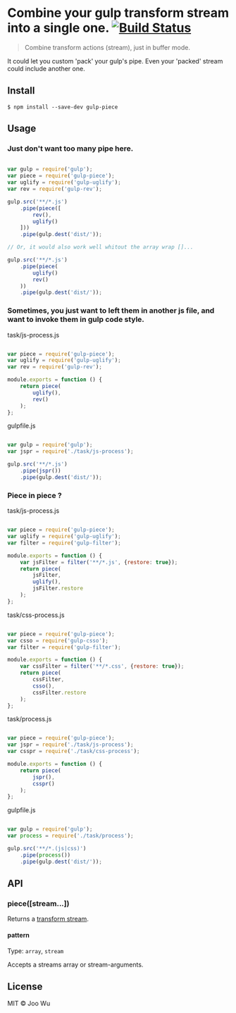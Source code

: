 # Combine your gulp transform stream into a single one. [![Build Status](https://travis-ci.org/WuChu/gulp-piece.svg?branch=master)](https://travis-ci.org/WuChu/gulp-piece)

> Combine transform actions (stream), just in buffer mode.

It could let you custom 'pack' your gulp's pipe. Even your 'packed' stream could include another one.

## Install

```
$ npm install --save-dev gulp-piece
```

## Usage

### Just don't want too many pipe here.

```js

var gulp = require('gulp');
var piece = require('gulp-piece');
var uglify = require('gulp-uglify');
var rev = require('gulp-rev');

gulp.src('**/*.js')
    .pipe(piece([
        rev(),
        uglify()
    ]))
    .pipe(gulp.dest('dist/'));

// Or, it would also work well whitout the array wrap []...

gulp.src('**/*.js')
    .pipe(piece(
        uglify()
        rev()
    ))
    .pipe(gulp.dest('dist/'));

```

### Sometimes, you just want to left them in another js file, and want to invoke them in gulp code style.

task/js-process.js
```js

var piece = require('gulp-piece');
var uglify = require('gulp-uglify');
var rev = require('gulp-rev');

module.exports = function () {
    return piece(
        uglify(),
        rev()
    );
};

```

gulpfile.js
```js

var gulp = require('gulp');
var jspr = require('./task/js-process');

gulp.src('**/*.js')
    .pipe(jspr())
    .pipe(gulp.dest('dist/'));

```

### Piece in piece ?

task/js-process.js
```js

var piece = require('gulp-piece');
var uglify = require('gulp-uglify');
var filter = require('gulp-filter');

module.exports = function () {
    var jsFilter = filter('**/*.js', {restore: true});
    return piece(
        jsFilter,
        uglify(),
        jsFilter.restore
    );
};

```

task/css-process.js
```js

var piece = require('gulp-piece');
var csso = require('gulp-csso');
var filter = require('gulp-filter');

module.exports = function () {
    var cssFilter = filter('**/*.css', {restore: true});
    return piece(
        cssFilter,
        csso(),
        cssFilter.restore
    );
};

```

task/process.js
```js

var piece = require('gulp-piece');
var jspr = require('./task/js-process');
var csspr = require('./task/css-process');

module.exports = function () {
    return piece(
        jspr(),
        csspr()
    );
};

```

gulpfile.js
```js

var gulp = require('gulp');
var process = require('./task/process');

gulp.src('**/*.(js|css)')
    .pipe(process())
    .pipe(gulp.dest('dist/'));

```

## API

### piece([stream...])

Returns a [transform stream](http://nodejs.org/api/stream.html#stream_class_stream_transform).

#### pattern

Type: `array`, `stream`

Accepts a streams array or stream-arguments.

## License

MIT © Joo Wu